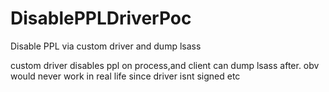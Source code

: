 # DisablePPLDriverPoc
Disable PPL via custom driver and dump lsass

custom driver disables ppl on process,and client can dump lsass after.
obv would never work in real life since driver isnt signed etc
